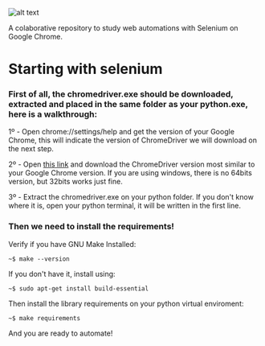 ![alt text](https://upload.wikimedia.org/wikipedia/commons/thumb/9/9f/Selenium_logo.svg/1280px-Selenium_logo.svg.png)

A colaborative repository to study web automations with Selenium on Google Chrome.

# Starting with selenium

### First of all, the chromedriver.exe should be downloaded, extracted and placed in the same folder as your python.exe, here is a walkthrough:

1º - Open chrome://settings/help and get the version of your Google Chrome, this will indicate the version of ChromeDriver we will download on the next step.

2º - Open [this link](https://chromedriver.chromium.org/downloads) and download the ChromeDriver version most similar to your Google Chrome version. If you are using windows, there is no 64bits version, but 32bits works just fine.

3º - Extract the chromedriver.exe on your python folder. If you don't know where it is, open your python terminal, it will be written in the first line.

### Then we need to install the requirements! 

Verify if you have GNU Make Installed:

	~$ make --version

If you don't have it, install using:

	~$ sudo apt-get install build-essential

Then install the library requirements on your python virtual enviroment:

	~$ make requirements
 
And you are ready to automate!
